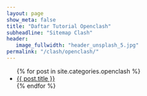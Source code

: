 ```yaml
---
layout: page
show_meta: false
title: "Daftar Tutorial Openclash"
subheadline: "Sitemap Clash"
header:
   image_fullwidth: "header_unsplash_5.jpg"
permalink: "/clash/openclash/"
---
```

<ul>
    {% for post in site.categories.openclash %}
    <li><a href="{{ site.url }}{{ site.baseurl }}{{ post.url }}">{{ post.title }}</a></li>
    {% endfor %}
</ul>